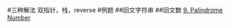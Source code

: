 #三种解法
双指针，栈，reverse
#例题
##回文字符串
##回文数
[9. Palindrome Number](https://leetcode-cn.com/problems/palindrome-number/)
